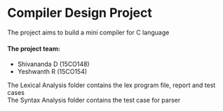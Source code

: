 # Compiler Design Project
The project aims to build a mini compiler for C language
#### The project team:
* Shivananda D (15CO148)
* Yeshwanth R (15CO154)

The Lexical Analysis folder contains the lex program file, report and test cases  
The Syntax Analysis folder contains the test case for parser
